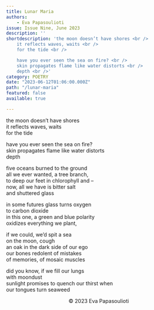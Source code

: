 ```yaml
---
title: Lunar Maria
authors:
    - Eva Papasoulioti
issue: Issue Nine, June 2023
description: ''
shortdescription: 'the moon doesn’t have shores <br />
    it reflects waves, waits <br />
    for the tide <br />

    have you ever seen the sea on fire? <br />
    skin propagates flame like water distorts <br />
    depth <br />'
category: POETRY
date: "2023-06-12T01:06:00.000Z"
path: "/lunar-maria"
featured: false
available: true

---
```


the moon doesn’t have shores <br />
it reflects waves, waits <br />
for the tide <br />

have you ever seen the sea on fire? <br />
skin propagates flame like water distorts <br />
depth <br />

five oceans burned to the ground <br />
all we ever wanted, a tree branch, <br />
to deep our feet in chlorophyll and – <br />
now, all we have is bitter salt <br />
and shuttered glass <br />

in some futures glass turns oxygen <br />
to carbon dioxide <br />
in this one, a green and blue polarity <br />
oxidizes everything we plant, <br />

if we could, we’d spit a sea <br />
on the moon, cough <br />
an oak in the dark side of our ego <br />
our bones redolent of mistakes <br />
of memories, of mosaic muscles <br />

did you know, if we fill our lungs <br />
with moondust <br />
sunlight promises to quench our thirst when <br />
our tongues turn seaweed <br />


<p style="text-align: center;"> © 2023 Eva Papasoulioti</p>